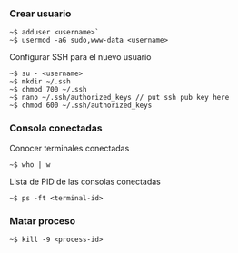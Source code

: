 ### Crear usuario

```
~$ adduser <username>`
~$ usermod -aG sudo,www-data <username>
```


Configurar SSH para el nuevo usuario

```
~$ su - <username>
~$ mkdir ~/.ssh
~$ chmod 700 ~/.ssh
~$ nano ~/.ssh/authorized_keys // put ssh pub key here
~$ chmod 600 ~/.ssh/authorized_keys
```

### Consola conectadas

Conocer terminales conectadas

```
~$ who | w
```

Lista de PID de las consolas conectadas

```
~$ ps -ft <terminal-id>
```

### Matar proceso

```
~$ kill -9 <process-id>
```